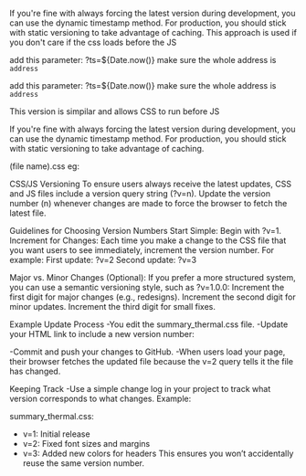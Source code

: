 If you're fine with always forcing the latest version during development, 
you can use the dynamic timestamp method. For production, you should stick 
with static versioning to take advantage of caching.  This approach is used 
if you don't care if the css loads before the JS


<!-- For WP to use most up to date JS-->

add this parameter: ?ts=${Date.now()}  make sure the whole address is ` address   `
<script>
    const script = document.createElement('script');
    script.src = `https://concussed8.github.io/Burn-Management-Project/scripts/thermal_tbsa_and_resus.js?ts=${Date.now()}`;
    document.head.appendChild(script);
</script>
</body>
</html>

<!-- For WP to use most up to date css-->
add this parameter: ?ts=${Date.now()}  make sure the whole address is ` address   `
<script>
    const link = document.createElement('link');
    link.rel = 'stylesheet';
    link.href = `https://concussed8.github.io/Burn-Management-Project/styles/thermal_tbsa_and_resus.css?ts=${Date.now()}`;
    document.head.appendChild(link);
</script>

This version is simpilar and allows CSS to run before JS
<link rel="stylesheet" href="https://concussed8.github.io/Burn-Management-Project/styles/summary_thermal.css?ts=${Date.now()}">


If you're fine with always forcing the latest version during development, 
you can use the dynamic timestamp method. For production, you should stick 
with static versioning to take advantage of caching.


(file name).css  eg:<link rel="stylesheet" href="https://concussed8.github.io/Burn-Management-Project/styles/summary_thermal.css?v=2">

CSS/JS Versioning
To ensure users always receive the latest updates, CSS and JS files include a version query string (?v=n). Update the version number (n) whenever changes are made to force the browser to fetch the latest file.

Guidelines for Choosing Version Numbers
Start Simple: Begin with ?v=1.
Increment for Changes: Each time you make a change to the CSS file that you want users to see immediately, increment the version number. For example:
First update: ?v=2
Second update: ?v=3

Major vs. Minor Changes (Optional):
If you prefer a more structured system, you can use a semantic versioning style, such as ?v=1.0.0:
Increment the first digit for major changes (e.g., redesigns).
Increment the second digit for minor updates.
Increment the third digit for small fixes.

Example Update Process
-You edit the summary_thermal.css file.
-Update your HTML link to include a new version number:

<link rel="stylesheet" href="https://concussed8.github.io/Burn-Management-Project/styles/summary_thermal.css?v=2">

-Commit and push your changes to GitHub.
-When users load your page, their browser fetches the updated file because the v=2 query tells it the file has changed.

Keeping Track
-Use a simple change log in your project to track what version corresponds to what changes. Example:

summary_thermal.css:
- v=1: Initial release
- v=2: Fixed font sizes and margins
- v=3: Added new colors for headers
This ensures you won’t accidentally reuse the same version number.
